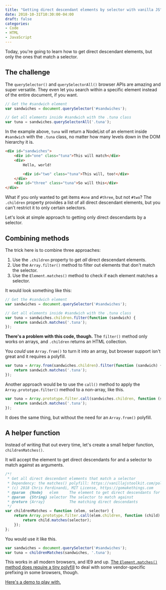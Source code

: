```yaml
---
title: "Getting direct descendant elements by selector with vanilla JS"
date: 2018-10-31T10:30:00-04:00
draft: false
categories:
- Code
- HTML
- JavaScript
---
```


Today, you're going to learn how to get direct descendant elements, but only the ones that match a selector.

## The challenge

The `querySelector()` and `querySelectorAll()` browser APIs are amazing and super versatile. They even let you search within a specific element instead of the entire document, if you want.

```js
// Get the #sandwich element
var sandwiches = document.querySelector('#sandwiches');

// Get all elements inside #sandwich with the .tuna class
var tuna = sandwiches.querySelectorAll('.tuna');
```

In the example above, `tuna` will return a NodeList of an element inside `#sandwich` with the `.tuna` class, no matter how many levels down in the DOM hierarchy it is.

```html
<div id="sandwiches">
	<div id="one" class="tuna">This will match</div>
	<div>
		Hello, world!

		<div id="two" class="tuna">This will, too!</div>
	</div>
	<div id="three" class="tuna">So will this</div>
</div>
```

What if you only wanted to get items `#one` and `#three`, but not `#two`? The `.children` property provides a list of all direct descendant elements, but you can't restrict it to only certain selectors.

Let's look at simple approach to getting only direct descendants by a selector.

## Combining methods

The trick here is to combine three approaches:

1. Use the `.children` property to get *all* direct descendant elements.
2. Use the `Array.filter()` method to filter out elements that don't match the selector.
3. Use the `Element.matches()` method to check if each element matches a selector.

It would look something like this:

```js
// Get the #sandwich element
var sandwiches = document.querySelector('#sandwiches');

// Get all elements inside #sandwich with the .tuna class
var tuna = sandwiches.children.filter(function (sandwich) {
	return sandwich.matches('.tuna');
});
```

**There's a problem with this code, though.** The `filter()` method only works on arrays, and `.children` returns an HTML collection.

You *could* use `Array.from()` to turn it into an array, but browser support isn't great and it requires a polyfill.

```js
var tuna = Array.from(sandwiches.children).filter(function (sandwich) {
	return sandwich.matches('.tuna');
});
```

Another approach would be to use the `call()` method to apply the `Array.prototype.filter()` method to a non-array, like this.

```js
var tuna = Array.prototype.filter.call(sandwiches.children, function (sandwich) {
	return sandwich.matches('.tuna');
});
```

It does the same thing, but without the need for an `Array.from()` polyfill.

## A helper function

Instead of writing that out every time, let's create a small helper function, `childrenMatches()`.

It will accept the element to get direct descendants for and a selector to match against as arguments.

```js
/*!
 * Get all direct descendant elements that match a selector
 * Dependency: the matches() polyfill: https://vanillajstoolkit.com/polyfills/matches/
 * (c) 2018 Chris Ferdinandi, MIT License, https://gomakethings.com
 * @param  {Node}   elem     The element to get direct descendants for
 * @param  {String} selector The selector to match against
 * @return {Array}           The matching direct descendants
 */
var childrenMatches = function (elem, selector) {
	return Array.prototype.filter.call(elem.children, function (child) {
		return child.matches(selector);
	});
};
```

You would use it like this.

```js
var sandwiches = document.querySelector('#sandwiches');
var tuna = childrenMatches(sandwiches, '.tuna');
```

This works in all modern browsers, and IE9 and up. [The `Element.matches()` method does require a tiny polyfill](https://vanillajstoolkit.com/polyfills/matches/) to deal with some vendor-specific prefixing in some browsers, though.

[Here's a demo to play with.](https://codepen.io/cferdinandi/pen/qJGLyy)